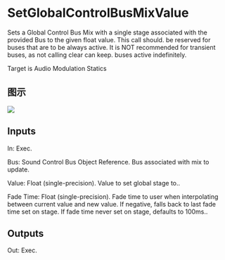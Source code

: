 # SetGlobalControlBusMixValue

Sets a Global Control Bus Mix with a single stage associated with the provided Bus to the given float value. This call should. be reserved for buses that are to be always active. It is NOT recommended for transient buses, as not calling clear can keep. buses active indefinitely.

Target is Audio Modulation Statics

## 图示

![]($-20221218-18074426.png)

## Inputs

In: Exec.

Bus: Sound Control Bus Object Reference. Bus associated with mix to update.

Value: Float (single-precision). Value to set global stage to..

Fade Time: Float (single-precision). Fade time to user when interpolating between current value and new value. If negative, falls back to last fade time set on stage. If fade time never set on stage, defaults to 100ms..  

## Outputs

Out: Exec.

